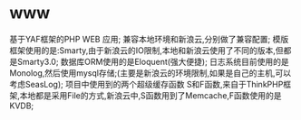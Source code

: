 # www
基于YAF框架的PHP WEB 应用;
兼容本地环境和新浪云,分别做了兼容配置;
模版框架使用的是:Smarty,由于新浪云的IO限制,本地和新浪云使用了不同的版本,但都是Smarty3.0;
数据库ORM使用的是Eloquent(强大便捷);
日志系统目前使用的是Monolog,然后使用mysql存储;(主要是新浪云的环境限制,如果是自己的主机,可以考虑SeasLog);
项目中使用到的两个超级缓存函数 S和F函数,来自于ThinkPHP框架,本地都是采用File的方式,新浪云中,S函数用到了Memcache,F函数使用的是KVDB;